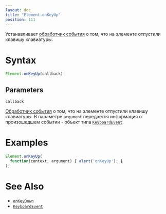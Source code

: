 ```yaml
---
layout: doc
title: "Element.onKeyUp"
position: 111
---
```


Устанавливает [обработчик события](../../Script/) о том, что на элементе отпустили клавишу клавиатуры.

# Syntax

```js
Element.onKeyUp(callback)
```

## Parameters

`callback`

[Обработчик события](../../Script/) о том, что на элементе отпустили клавишу клавиатуры. В параметре
`argument` передается информация о произошедшем событии - объект типа [`KeyboardEvent`](../KeyboardEvent/).

# Examples

```js
Element.onKeyUp(
  function(context, argument) { alert('onKeyUp'); }
);
```

# See Also

* [`onKeyDown`](../Element.onKeyDown/)
* [`KeyboardEvent`](../KeyboardEvent/)
